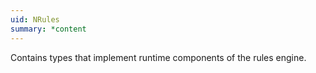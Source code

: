 ```yaml
---
uid: NRules
summary: *content
---
```

Contains types that implement runtime components of the rules engine.